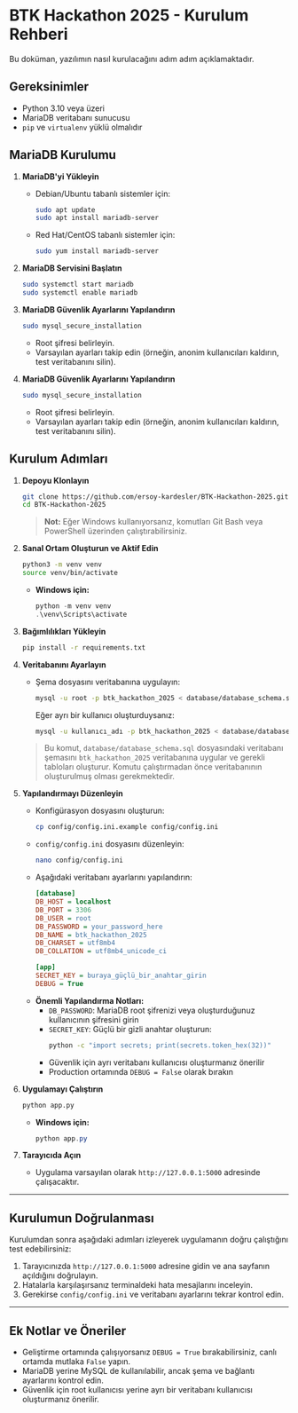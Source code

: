 # BTK Hackathon 2025 - Kurulum Rehberi

Bu doküman, yazılımın nasıl kurulacağını adım adım açıklamaktadır.

## Gereksinimler

- Python 3.10 veya üzeri
- MariaDB veritabanı sunucusu
- `pip` ve `virtualenv` yüklü olmalıdır

## MariaDB Kurulumu

1. **MariaDB'yi Yükleyin**

   - Debian/Ubuntu tabanlı sistemler için:
     ```bash
     sudo apt update
     sudo apt install mariadb-server
     ```

   - Red Hat/CentOS tabanlı sistemler için:
     ```bash
     sudo yum install mariadb-server
     ```

2. **MariaDB Servisini Başlatın**

   ```bash
   sudo systemctl start mariadb
   sudo systemctl enable mariadb
   ```

3. **MariaDB Güvenlik Ayarlarını Yapılandırın**

   ```bash
   sudo mysql_secure_installation
   ```
   - Root şifresi belirleyin.
   - Varsayılan ayarları takip edin (örneğin, anonim kullanıcıları kaldırın, test veritabanını silin).

3. **MariaDB Güvenlik Ayarlarını Yapılandırın**

   ```bash
   sudo mysql_secure_installation
   ```
   - Root şifresi belirleyin.
   - Varsayılan ayarları takip edin (örneğin, anonim kullanıcıları kaldırın, test veritabanını silin).

## Kurulum Adımları

1. **Depoyu Klonlayın**

   ```bash
   git clone https://github.com/ersoy-kardesler/BTK-Hackathon-2025.git
   cd BTK-Hackathon-2025
   ```

   > **Not:** Eğer Windows kullanıyorsanız, komutları Git Bash veya PowerShell üzerinden çalıştırabilirsiniz.

2. **Sanal Ortam Oluşturun ve Aktif Edin**

   ```bash
   python3 -m venv venv
   source venv/bin/activate
   ```

   - **Windows için:**
     ```powershell
     python -m venv venv
     .\venv\Scripts\activate
     ```

3. **Bağımlılıkları Yükleyin**

   ```bash
   pip install -r requirements.txt
   ```

4. **Veritabanını Ayarlayın**


   - Şema dosyasını veritabanına uygulayın:
     ```bash
     mysql -u root -p btk_hackathon_2025 < database/database_schema.sql
     ```
     Eğer ayrı bir kullanıcı oluşturduysanız:
     ```bash
     mysql -u kullanıcı_adı -p btk_hackathon_2025 < database/database_schema.sql
     ```

   > Bu komut, `database/database_schema.sql` dosyasındaki veritabanı şemasını `btk_hackathon_2025` veritabanına uygular ve gerekli tabloları oluşturur. Komutu çalıştırmadan önce veritabanının oluşturulmuş olması gerekmektedir.

5. **Yapılandırmayı Düzenleyin**

   - Konfigürasyon dosyasını oluşturun:
     ```bash
     cp config/config.ini.example config/config.ini
     ```
   - `config/config.ini` dosyasını düzenleyin:
     ```bash
     nano config/config.ini
     ```
   - Aşağıdaki veritabanı ayarlarını yapılandırın:
     ```ini
     [database]
     DB_HOST = localhost
     DB_PORT = 3306
     DB_USER = root
     DB_PASSWORD = your_password_here
     DB_NAME = btk_hackathon_2025
     DB_CHARSET = utf8mb4
     DB_COLLATION = utf8mb4_unicode_ci

     [app]
     SECRET_KEY = buraya_güçlü_bir_anahtar_girin
     DEBUG = True

   - **Önemli Yapılandırma Notları:**
     - `DB_PASSWORD`: MariaDB root şifrenizi veya oluşturduğunuz kullanıcının şifresini girin
     - `SECRET_KEY`: Güçlü bir gizli anahtar oluşturun:
       ```bash
       python -c "import secrets; print(secrets.token_hex(32))"
       ```
     - Güvenlik için ayrı veritabanı kullanıcısı oluşturmanız önerilir
     - Production ortamında `DEBUG = False` olarak bırakın

6. **Uygulamayı Çalıştırın**

   ```bash
   python app.py
   ```

   - **Windows için:**
     ```powershell
     python app.py
     ```

6. **Tarayıcıda Açın**

   - Uygulama varsayılan olarak `http://127.0.0.1:5000` adresinde çalışacaktır.

---

## Kurulumun Doğrulanması

Kurulumdan sonra aşağıdaki adımları izleyerek uygulamanın doğru çalıştığını test edebilirsiniz:

1. Tarayıcınızda `http://127.0.0.1:5000` adresine gidin ve ana sayfanın açıldığını doğrulayın.
2. Hatalarla karşılaşırsanız terminaldeki hata mesajlarını inceleyin.
3. Gerekirse `config/config.ini` ve veritabanı ayarlarını tekrar kontrol edin.

---

## Ek Notlar ve Öneriler

- Geliştirme ortamında çalışıyorsanız `DEBUG = True` bırakabilirsiniz, canlı ortamda mutlaka `False` yapın.
- MariaDB yerine MySQL de kullanılabilir, ancak şema ve bağlantı ayarlarını kontrol edin.
- Güvenlik için root kullanıcısı yerine ayrı bir veritabanı kullanıcısı oluşturmanız önerilir.
